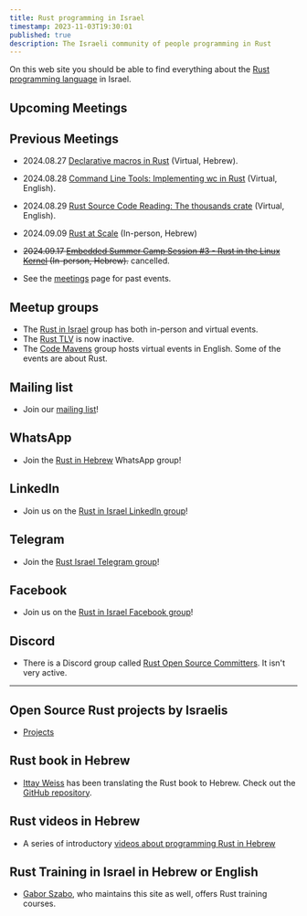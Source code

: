 ```yaml
---
title: Rust programming in Israel
timestamp: 2023-11-03T19:30:01
published: true
description: The Israeli community of people programming in Rust
---
```



On this web site you should be able to find everything about the [Rust programming language](https://www.rust-lang.org/) in Israel.

## Upcoming Meetings


## Previous Meetings

* 2024.08.27 [Declarative macros in Rust](https://www.meetup.com/rust-in-israel/events/302327956/) (Virtual, Hebrew).
* 2024.08.28 [Command Line Tools: Implementing wc in Rust](https://www.meetup.com/code-mavens/events/302151487/) (Virtual, English).
* 2024.08.29 [Rust Source Code Reading: The thousands crate](https://www.meetup.com/code-mavens/events/302391142/) (Virtual, English).
* 2024.09.09 [Rust at Scale](https://coralogix.com/rust-coralogix-meetup/) (In-person, Hebrew)
* <s>2024.09.17 [Embedded Summer Camp Session #3 - Rust in the Linux Kernel](https://www.meetup.com/abra-rnd-solutions/events/300733258/) (In-person, Hebrew).</s> cancelled.

* See the [meetings](/meetings) page for past events.

## Meetup groups

* The [Rust in Israel](https://www.meetup.com/rust-in-israel/) group has both in-person and virtual events.
* The [Rust TLV](https://www.meetup.com/rust-tlv/) is now inactive.
* The [Code Mavens](https://www.meetup.com/code-mavens/) group hosts virtual events in English. Some of the events are about Rust.

## Mailing list

* Join our [mailing list](/mailing-list)!

## WhatsApp

* Join the [Rust in Hebrew](https://chat.whatsapp.com/GSDu36xgHTTKFlwsoO2CI5) WhatsApp group!

## LinkedIn

* Join us on the [Rust in Israel LinkedIn group](https://www.linkedin.com/groups/12915149/)!

## Telegram

* Join the [Rust Israel Telegram group](https://t.me/rustlang_il)!

## Facebook

* Join us on the [Rust in Israel Facebook group](https://www.facebook.com/groups/israelrust/)!

## Discord

* There is a Discord group called [Rust Open Source Committers](https://discord.com/channels/1027509789774839818/1027509790928273470). It isn't very active.


----

## Open Source Rust projects by Israelis

* [Projects](/projects)

## Rust book in Hebrew

* [Ittay Weiss](https://github.com/IttayWeiss/) has been translating the Rust book to Hebrew. Check out the [GitHub repository](https://github.com/IttayWeiss/rustbook-heb).

## Rust videos in Hebrew

* A series of introductory [videos about programming Rust in Hebrew](https://he.code-maven.com/rust)


## Rust Training in Israel in Hebrew or English

* [Gabor Szabo](https://szabgab.com/), who maintains this site as well, offers Rust training courses.

